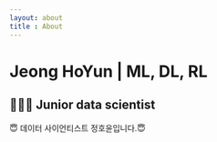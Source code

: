 ```yaml
---
layout: about
title : About
---
```

# Jeong HoYun | ML, DL, RL

## 👨🏻‍💻 Junior data scientist

😇 데이터 사이언티스트 정호윤입니다.😇 

